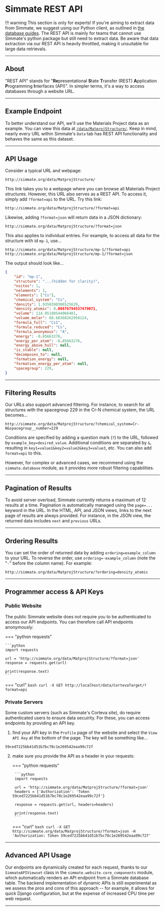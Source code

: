 # Simmate REST API

!!! warning
    This section is only for experts! If you're aiming to extract data from Simmate, we suggest using our Python client, as outlined in [the database guides](/full_guides/database/overview.md). The REST API is mainly for teams that cannot use Simmate's python package but still need to extract data. Be aware that data extraction via our REST API is heavily throttled, making it unsuitable for large data retrievals.

------------------------------------------------------------

## About

"REST API" stands for "**Re**presentational **S**tate **T**ransfer (REST) **A**pplication **P**rogramming **I**nterfaces (API)". In simpler terms, it's a way to access databases through a website URL.

------------------------------------------------------------

## Example Endpoint

To better understand our API, we'll use the Materials Project data as an example. You can view this data at [`/data/MatprojStructure/`](http://simmate.org/data/MatprojStructure/). Keep in mind, nearly every URL within Simmate's `Data` tab has REST API functionality and behaves the same as this dataset.

------------------------------------------------------------

## API Usage

Consider a typical URL and webpage:
```
http://simmate.org/data/MatprojStructure/
```

This link takes you to a webpage where you can browse all Materials Project structures. However, this URL also serves as a REST API. To access it, simply add `?format=api` to the URL. Try this link:
```
http://simmate.org/data/MatprojStructure/?format=api
```

Likewise, adding `?format=json` will return data in a JSON dictionary:
```
http://simmate.org/data/MatprojStructure/?format=json
```

This also applies to individual entries. For example, to access all data for the structure with id `mp-1`, use...
```
http://simmate.org/data/MatprojStructure/mp-1/?format=api
http://simmate.org/data/MatprojStructure/mp-1/?format=json
```

The output should look like...
``` json
{
    "id": "mp-1",
    "structure": "...(hidden for clarity)",
    "nsites": 1,
    "nelements": 1,
    "elements": ["Cs"],
    "chemical_system": "Cs",
    "density": 1.9350390306525629,
    "density_atomic": 0.00876794537479071,
    "volume": 114.05180544066401,
    "volume_molar": 68.68360262958124,
    "formula_full": "Cs1",
    "formula_reduced": "Cs",
    "formula_anonymous": "A",
    "energy": -0.85663276,
    "energy_per_atom": -0.85663276,
    "energy_above_hull": null,
    "is_stable": null,
    "decomposes_to": null,
    "formation_energy": null,
    "formation_energy_per_atom": null,
    "spacegroup": 229,
}
```

------------------------------------------------------------

## Filtering Results

Our URLs also support advanced filtering. For instance, to search for all structures with the spacegroup 229 in the Cr-N chemical system, the URL becomes...
```
http://simmate.org/data/MatprojStructure/?chemical_system=Cr-N&spacegroup__number=229
```

Conditions are specified by adding a question mark (`?`) to the URL, followed by `example_key=desired_value`. Additional conditions are separated by `&`, resulting in `key1=value1&key2=value2&key3=value3`, etc. You can also add `format=api` to this.

However, for complex or advanced cases, we recommend using the `simmate.database` module, as it provides more robust filtering capabilities.

------------------------------------------------------------

## Pagination of Results

To avoid server overload, Simmate currently returns a maximum of 12 results at a time. Pagination is automatically managed using the `page=...` keyword in the URL. In the HTML, API, and JSON views, links to the next page of results are always provided. For instance, in the JSON view, the returned data includes `next` and `previous` URLs.

------------------------------------------------------------

## Ordering Results

You can set the order of returned data by adding `ordering=example_column` to your URL. To reverse the order, use `ordering=-example_column` (note the "`-`" before the column name). For example:

```
http://simmate.org/data/MatprojStructure/?ordering=density_atomic
```

------------------------------------------------------------

## Programmer access & API Keys

### Public Website
The public Simmate website does not require you to be authenticated to access our API endpoints. You can therefore call API endpoints anonymously:

=== "python requests"

    ```python
    import requests

    url = 'http://simmate.org/data/MatprojStructure/?format=json'
    response = requests.get(url)

    print(response.text)
    ```

=== "curl"
    ``` bash
    curl -X GET http://localhost/data/CortevaTarget/?format=api
    ```

### Private Servers

Some custom servers (such as Simmate's Corteva site), do require authenticated users to ensure data secuirity. For these, you can access endpoints by providing an API key.

1. find your API key in the `Profile` page of the website and select the `View API Key` at the bottom of the page. The key will be something like...
```
59ced7225bb41d51b7bc78c1e269542eaa99c72f
```

2. make sure you provide the API as a header in your requests:

    === "python requests"

        ```python
        import requests

        url = 'http://simmate.org/data/MatprojStructure/?format=json'
        headers = {'Authorization': 'Token 59ced7225bb41d51b7bc78c1e269542eaa99c72f'}

        response = requests.get(url, headers=headers)

        print(response.text)
        ```

    === "curl"
        ``` bash
        curl -X GET http://simmate.org/data/MatprojStructure/?format=json -H 'Authorization: Token 59ced7225bb41d51b7bc78c1e269542eaa99c72f'
        ```

------------------------------------------------------------

## Advanced API Usage

Our endpoints are dynamically created for each request, thanks to our `SimmateAPIViewset` class in the `simmate.website.core_components` module, which automatically renders an API endpoint from a Simmate database table. The backend implementation of dynamic APIs is still experimental as we assess the pros and cons of this approach -- for example, it allows for quick Django configuration, but at the expense of increased CPU time per web request.

------------------------------------------------------------
